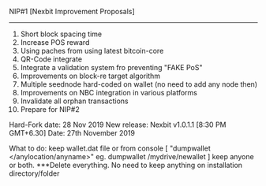 NIP#1 [Nexbit Improvement Proposals]
************************************
1. Short block spacing time
2. Increase POS reward
3. Using paches from using latest bitcoin-core
4. QR-Code integrate
5. Integrate a validation system fro preventing "FAKE PoS"
6. Improvements on block-re target algorithm
7. Multiple seednode hard-coded on wallet (no need to add any node then)
8. Improvements on NBC integration in various platforms
9. Invalidate all orphan transactions
10. Prepare for NIP#2

Hard-Fork date: 28 Nov 2019
New release: Nexbit v1.0.1.1 [8:30 PM GMT+6.30]
Date: 27th November 2019

What to do: keep wallet.dat file or from console [ "dumpwallet </anylocation/anyname>" eg. dumpwallet  /mydrive/newallet ] keep anyone or both.
***Delete everything. No need to keep anything on installation directory/folder
